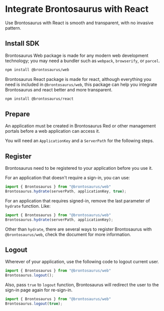 # Integrate Brontosaurus with React

Use Brontosaurus with React is smooth and transparent, with no invasive pattern.

## Install SDK

Brontosaurus Web package is made for any modern web development technology; you may need a bundler such as `webpack`, `browserify`, or `parcel`.

```sh
npm install @brontosaurus/web
```

Brontosaurus React package is made for react, although everything you need is included in `@brontosaurus/web`, this package can help you integrate Brontosaurus and react better and more transparent.

```sh
npm install @brontosaurus/react
```

## Prepare

An application must be created in Brontosaurus Red or other management portals before a web application can access it.

You will need an `ApplicationKey` and a `ServerPath` for the following steps.

## Register

Brontosaurus need to be registered to your application before you use it.

For an application that doesn't require a sign-in, you can use:

```ts
import { Brontosaurus } from "@brontosaurus/web"
Brontosaurus.hydrate(serverPath, applicationKey, true);
```

For an application that requires signed-in, remove the last parameter of `hydrate` function. Like:

```ts
import { Brontosaurus } from "@brontosaurus/web"
Brontosaurus.hydrate(serverPath, applicationKey);
```

Other than `hydrate`, there are several ways to register Brontosaurus with `@brontosaurus/web`, check the document for more information.

## Logout

Wherever of your application, use the following code to logout current user.

```ts
import { Brontosaurus } from "@brontosaurus/web"
Brontosaurus.logout();
```

Also, pass `true` to `logout` function, Brontosaurus will redirect the user to the sign-in page again for re-sign-in.

```ts
import { Brontosaurus } from "@brontosaurus/web"
Brontosaurus.logout(true);
```
